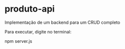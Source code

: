 # produto-api

Implementação de um backend para um CRUD completo

Para executar, digite no terminal:

npm server.js
